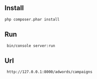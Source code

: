 Install
-------

    php composer.phar install

Run
---

     bin/console server:run

Url
---

     http://127.0.0.1:8000/adwords/campaigns